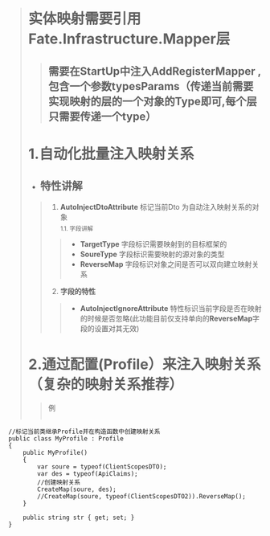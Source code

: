 ># 实体映射需要引用Fate.Infrastructure.Mapper层
>> ## 需要在StartUp中注入AddRegisterMapper ,包含一个参数<b>typesParams</b>（传递当前需要实现映射的层的一个对象的Type即可,每个层只需要传递一个type）
># 1.自动化批量注入映射关系
>* ## 特性讲解
>>   1. <b>AutoInjectDtoAttribute</b> 标记当前Dto 为自动注入映射关系的对象  
>><sub>1.1. 字段讲解</sub>
>>>    - <b>TargetType</b> 字段标识需要映射到的目标框架的
>>>    - <b>SoureType</b> 字段标识需要映射的源对象的类型
>>>   - <b>ReverseMap</b> 字段标识对象之间是否可以双向建立映射关系
>>   2. <b>字段的特性</b>
>>>    - <b>AutoInjectIgnoreAttribute</b> 特性标识当前字段是否在映射的时候是否忽略(此功能目前仅支持单向的<b>ReverseMap</b>字段的设置对其无效)
># 2.通过配置(<b>Profile</b>）来注入映射关系（复杂的映射关系推荐）
>> 例
>> ```
    //标记当前类继承Profile并在构造函数中创建映射关系
    public class MyProfile : Profile
    {
        public MyProfile()
        {
            var soure = typeof(ClientScopesDTO);
            var des = typeof(ApiClaims);
            //创建映射关系
            CreateMap(soure, des);
            //CreateMap(soure, typeof(ClientScopesDTO2)).ReverseMap();
        }

        public string str { get; set; }
    }
>> ```